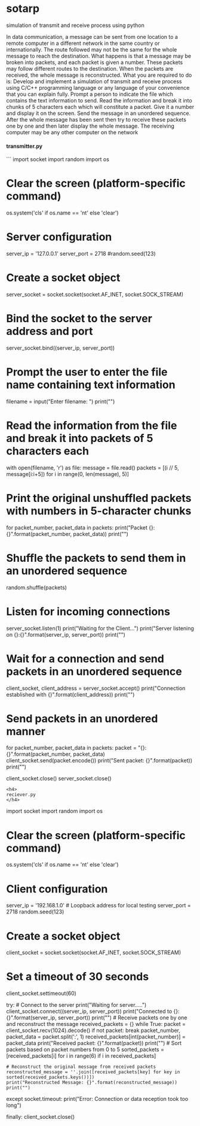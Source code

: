 # sotarp
simulation of transmit and receive process using python
<p>
In data communication, a message can be sent from one location to a remote computer in a
different network in the same country or internationally. The route followed may not be the same
for the whole message to reach the destination.
What happens is that a message may be broken into packets, and each packet is given a number.
These packets may follow different routes to the destination. When the packets are received, the
whole message is reconstructed.
What you are required to do is:
Develop and implement a simulation of transmit and receive process using C/C++
programming language or any language of your convenience that you can explain fully.
Prompt a person to indicate the file which contains the text information to send. Read the
information and break it into chunks of 5 characters each which will constitute a packet. Give it a
number and display it on the screen. Send the message in an unordered sequence. After the
whole message has been sent then try to receive these packets one by one and then later display
the whole message. The receiving computer may be any other computer on the network
</p>

<h4>
transmitter.py
</h4>
```
import socket
import random
import os

# Clear the screen (platform-specific command)
os.system('cls' if os.name == 'nt' else 'clear')
# Server configuration
server_ip = '127.0.0.1' 
server_port = 2718
#random.seed(123)

# Create a socket object
server_socket = socket.socket(socket.AF_INET, socket.SOCK_STREAM)

# Bind the socket to the server address and port
server_socket.bind((server_ip, server_port))

# Prompt the user to enter the file name containing text information
filename = input("Enter filename: ")
print("")

# Read the information from the file and break it into packets of 5 characters each
with open(filename, 'r') as file:
    message = file.read()
    packets = [(i // 5, message[i:i+5]) for i in range(0, len(message), 5)]

# Print the original unshuffled packets with numbers in 5-character chunks
for packet_number, packet_data in packets:
    print("Packet {}: {}".format(packet_number, packet_data))
print("")

# Shuffle the packets to send them in an unordered sequence
random.shuffle(packets)

# Listen for incoming connections
server_socket.listen(1)
print("Waiting for the Client...")
print("Server listening on {}:{}".format(server_ip, server_port))
print("")

# Wait for a connection and send packets in an unordered sequence
client_socket, client_address = server_socket.accept()
print("Connection established with {}".format(client_address))
print("")

# Send packets in an unordered manner
for packet_number, packet_data in packets:
    packet = "{}:{}".format(packet_number, packet_data)
    client_socket.send(packet.encode())
    print("Sent packet: {}".format(packet))
print("")

client_socket.close()
server_socket.close()

```
<h4>
reciever.py
</h4>
```
import socket
import random
import os

# Clear the screen (platform-specific command)
os.system('cls' if os.name == 'nt' else 'clear')

# Client configuration
server_ip = '192.168.1.0'  # Loopback address for local testing
server_port = 2718
random.seed(123)

# Create a socket object
client_socket = socket.socket(socket.AF_INET, socket.SOCK_STREAM)

# Set a timeout of 30 seconds
client_socket.settimeout(60)

try:
    # Connect to the server
    print("Waiting for server.....")
    client_socket.connect((server_ip, server_port))
    print("Connected to {}:{}".format(server_ip, server_port))
    print("")
    # Receive packets one by one and reconstruct the message
    received_packets = {}
    while True:
        packet = client_socket.recv(1024).decode()
        if not packet:
            break
        packet_number, packet_data = packet.split(':', 1)
        received_packets[int(packet_number)] = packet_data
        print("Received packet: {}".format(packet))
    print("")
    # Sort packets based on packet numbers from 0 to 5
    sorted_packets = [received_packets[i] for i in range(6) if i in received_packets]

    # Reconstruct the original message from received packets
    reconstructed_message = ''.join([received_packets[key] for key in sorted(received_packets.keys())])
    print("Reconstructed Message: {}".format(reconstructed_message))
    print("")

except socket.timeout:
    print("Error: Connection or data reception took too long")

finally:
    client_socket.close()
    
```